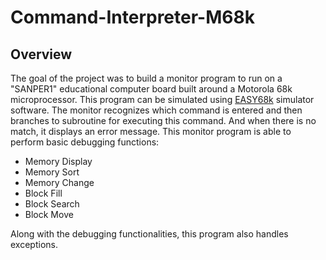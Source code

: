 # Command-Interpreter-M68k

## Overview
The goal of the project was to build a monitor program to run on a "SANPER1" educational computer board built around a Motorola 68k microprocessor.  This program can be simulated using [EASY68k](http://www.easy68k.com/) simulator software.  The monitor recognizes which command is entered and then branches to subroutine for executing this command. And when there is no match, it displays an error message.  This monitor program is able to perform basic debugging functions:
* Memory Display
* Memory Sort
* Memory Change
* Block Fill
* Block Search
* Block Move

Along with the debugging functionalities, this program also handles exceptions.  
